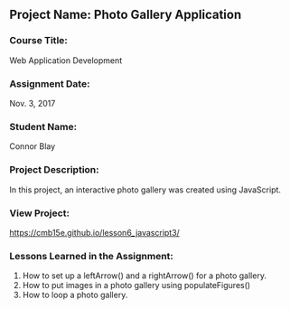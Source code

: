 ## Project Name:  Photo Gallery Application

### Course Title:
Web Application Development

### Assignment Date:  
Nov. 3, 2017

### Student Name:  
Connor Blay

### Project Description:
In this project, an interactive photo gallery was created using JavaScript. 

### View Project:
https://cmb15e.github.io/lesson6_javascript3/

### Lessons Learned in the Assignment:
1. How to set up a leftArrow() and a rightArrow() for a photo gallery.
2. How to put images in a photo gallery using populateFigures()
3. How to loop a photo gallery.
